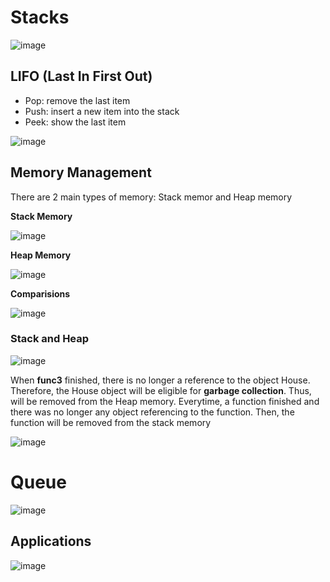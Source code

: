 # Stacks

![image](https://user-images.githubusercontent.com/59940078/174944041-424ce4df-2b44-436b-9fde-6efa28f37fc4.png)

## LIFO (Last In First Out)
- Pop: remove the last item
- Push: insert a new item into the stack
- Peek: show the last item

![image](https://user-images.githubusercontent.com/59940078/174949058-0e662241-8ea0-41cd-8c8d-0fa66e2e3b38.png)

## Memory Management

There are 2 main types of memory: Stack memor and Heap memory

**Stack Memory**

![image](https://user-images.githubusercontent.com/59940078/174949905-343d0722-eb7a-4160-a2f9-ebc8b5145084.png)

**Heap Memory**

![image](https://user-images.githubusercontent.com/59940078/174949967-223c0aac-6466-4372-aad7-b8a6f4e416f0.png)

**Comparisions**

![image](https://user-images.githubusercontent.com/59940078/174950192-5341f2f7-1e78-4756-93b3-fa91d459ad41.png)

### Stack and Heap

![image](https://user-images.githubusercontent.com/59940078/174951732-668700d1-862f-4fd6-b6ea-eebff9b29330.png)

When **func3** finished, there is no longer a reference to the object House. Therefore, the House object will be eligible for **garbage collection**. Thus, will be removed from the Heap memory. Everytime, a function finished and there was no longer any object referencing to the function. Then, the function will be removed from the stack memory 

![image](https://user-images.githubusercontent.com/59940078/174952010-29b9e1a9-6e5f-4d98-802b-f87de939abd5.png)


# Queue

![image](https://user-images.githubusercontent.com/59940078/174971220-bc5634c5-7c04-4d0e-a05d-7914ad7c74ca.png)

## Applications

![image](https://user-images.githubusercontent.com/59940078/174971896-5bc596aa-e7ec-49ca-b887-7cf022a0c1b2.png)
